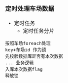 <span  style="font-family: Simsun,serif; font-size: 17px; ">

### 定时处理车场数据

- 定时任务
    - 定时任务分片

~~~
按照车场foreach处理
key+车场id 作为锁
先校验数据库是否有本次数据
... 业务逻辑
入库本次数据flag
释放锁
~~~

</span>